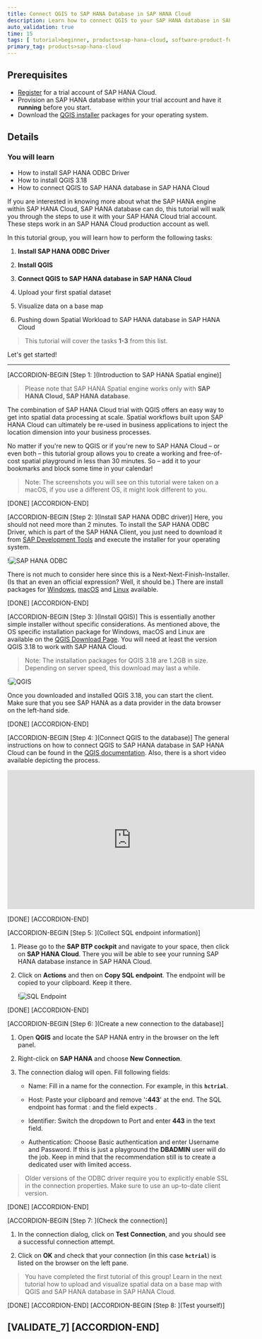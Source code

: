 ```yaml
---
title: Connect QGIS to SAP HANA Database in SAP HANA Cloud
description: Learn how to connect QGIS to your SAP HANA database in SAP HANA Cloud.
auto_validation: true
time: 15
tags: [ tutorial>beginner, products>sap-hana-cloud, software-product-function>sap-hana-cloud\,-sap-hana-database, software-product-function>sap-hana-spatial]
primary_tag: products>sap-hana-cloud
---
```


## Prerequisites
- [Register](https://www.sap.com/cmp/td/sap-hana-cloud-trial.html) for a trial account of SAP HANA Cloud.
- Provision an SAP HANA database within your trial account and have it **running** before you start.
- Download the [QGIS installer](https://download.qgis.org/) packages for your operating system.

## Details
### You will learn
- How to install SAP HANA ODBC Driver
- How to install QGIS 3.18
- How to connect QGIS to SAP HANA database in SAP HANA Cloud

If you are interested in knowing more about what the SAP HANA engine within SAP HANA Cloud, SAP HANA database can do, this tutorial will walk you through the steps to use it with your SAP HANA Cloud trial account. These steps work in an SAP HANA Cloud production account as well.

In this tutorial group, you will learn how to perform the following tasks:

1. **Install SAP HANA ODBC Driver**

2. **Install QGIS**

3. **Connect QGIS to SAP HANA database in SAP HANA Cloud**

4. Upload your first spatial dataset

5. Visualize data on a base map

6. Pushing down Spatial Workload to SAP HANA database in SAP HANA Cloud

> This tutorial will cover the tasks **1-3** from this list.

Let's get started!

---

[ACCORDION-BEGIN [Step 1: ](Introduction to SAP HANA Spatial engine)]
>Please note that SAP HANA Spatial engine works only with **SAP HANA Cloud, SAP HANA database**.

The combination of SAP HANA Cloud trial with QGIS offers an easy way to get into spatial data processing at scale. Spatial workflows built upon SAP HANA Cloud can ultimately be re-used in business applications to inject the location dimension into your business processes.

No matter if you're new to QGIS or if you're new to SAP HANA Cloud – or even both – this tutorial group allows you to create a working and free-of-cost spatial playground in less than 30 minutes. So – add it to your bookmarks and block some time in your calendar!

> Note: The screenshots you will see on this tutorial were taken on a macOS, if you use a different OS, it might look different to you.


[DONE]
[ACCORDION-END]

[ACCORDION-BEGIN [Step 2: ](Install SAP HANA ODBC driver)]
Here, you should not need more than 2 minutes. To install the SAP HANA ODBC Driver, which is part of the SAP HANA Client, you just need to download it from [SAP Development Tools](https://tools.hana.ondemand.com/#hanatools) and execute the installer for your operating system.

!![SAP HANA ODBC](ss-01-sap-hana-odbc.png)

There is not much to consider here since this is a Next-Next-Finish-Installer. (Is that an even an official expression? Well, it should be.)
There are install packages for [Windows](https://tools.hana.ondemand.com/additional/hanaclient-latest-windows-x64.zip), [macOS](https://tools.hana.ondemand.com/additional/hanaclient-latest-macosx-x64.tar.gz) and [Linux](https://tools.hana.ondemand.com/additional/hanaclient-latest-linux-x64.tar.gz) available.



[DONE]
[ACCORDION-END]

[ACCORDION-BEGIN [Step 3: ](Install QGIS)]
This is essentially another simple installer without specific considerations. As mentioned above, the OS specific installation package for Windows, macOS and Linux are available on the [QGIS Download Page](https://download.qgis.org/). You will need at least the version QGIS 3.18 to work with SAP HANA Cloud.

> Note: The installation packages for QGIS 3.18 are 1.2GB in size. Depending on server speed, this download may last a while.

!![QGIS](ss-02-qgis.png)

Once you downloaded and installed QGIS 3.18, you can start the client. Make sure that you see SAP HANA as a data provider in the data browser on the left-hand side.



[DONE]
[ACCORDION-END]

[ACCORDION-BEGIN [Step 4: ](Connect QGIS to the database)]
The general instructions on how to connect QGIS to SAP HANA database in SAP HANA Cloud can be found in the [QGIS documentation](https://docs.qgis.org/testing/en/docs/user_manual/managing_data_source/opening_data.html#connecting-to-sap-hana). Also, there is a short video available depicting the process.

<iframe width="560" height="315" src="https://www.youtube.com/embed/Akjh9IixLlQ" frameborder="0" allowfullscreen></iframe>


[DONE]
[ACCORDION-END]

[ACCORDION-BEGIN [Step 5: ](Collect SQL endpoint information)]
1. Please go to the **SAP BTP cockpit** and navigate to your space, then click on **SAP HANA Cloud**. There you will be able to see your running SAP HANA database instance in SAP HANA Cloud.

2. Click on **Actions** and then on **Copy SQL endpoint**. The endpoint will be copied to your clipboard. Keep it there.

    !![SQL Endpoint](ss-03-qgis-sql-endpoint.png)


[DONE]
[ACCORDION-END]

[ACCORDION-BEGIN [Step 6: ](Create a new connection to the database)]
1. Open **QGIS** and locate the SAP HANA entry in the browser on the left panel.

2. Right-click on **SAP HANA** and choose **New Connection**.

3. The connection dialog will open. Fill following fields:

    - Name: Fill in a name for the connection. For example, in this **`hctrial`**.

    - Host: Paste your clipboard and remove '**:443**' at the end. The SQL endpoint has format <host>:<port> and the field expects <host>.

    - Identifier: Switch the dropdown to Port and enter **443** in the text field.

    - Authentication: Choose Basic authentication and enter Username and Password. If this is just a playground the **DBADMIN** user will do the job. Keep in mind that the recommendation still is to create a dedicated user with limited access.

> Older versions of the ODBC driver require you to explicitly enable SSL in the connection properties. Make sure to use an up-to-date client version.



[DONE]
[ACCORDION-END]

[ACCORDION-BEGIN [Step 7: ](Check the connection)]
1. In the connection dialog, click on **Test Connection**, and you should see a successful connection attempt.

2. Click on **OK** and check that your connection (in this case **`hctrial`**) is listed on the browser on the left pane.

> You have completed the first tutorial of this group! Learn in the next tutorial how to upload and visualize spatial data on a base map with QGIS and SAP HANA database in SAP HANA Cloud.



[DONE]
[ACCORDION-END]
[ACCORDION-BEGIN [Step 8: ](Test yourself)]

[VALIDATE_7]
[ACCORDION-END]
---
